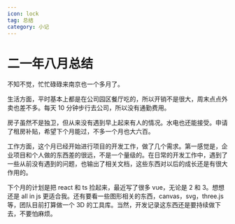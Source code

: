 ```yaml
---
icon: lock
tag: 总结
category: 小记
---
```


# 二一年八月总结

不知不觉，忙忙碌碌来南京也一个多月了。

生活方面，平时基本上都是在公司园区餐厅吃的，所以开销不是很大，周末点点外卖也差不多。每天 10 分钟步行去公司，所以没有通勤费用。

房子虽然不是独卫，但从来没有遇到早上起来有人的情况。水电也还能接受。申请了租房补贴，希望下个月能过，不多一个月也大六百。

工作方面，这个月已经开始进行项目的开发工作，做了几个需求。第一感觉是，企业项目和个人做的东西差的很远，不是一个量级的。在日常的开发工作中，遇到了一些从前没有遇到的问题，也输出了相关文档，这些东西对以后的成长还是有很大作用的。

下个月的计划是把 react 和 ts 捡起来，最近写了很多 vue，无论是 2 和 3。想想还是 all in js 更适合我。还有要看一些图形相关的东西，canvas，svg，three.js 等，团队目前打算做一个 3D 的工具库。当然，开发记录这东西还是要持续做下去，不要怕麻烦。
